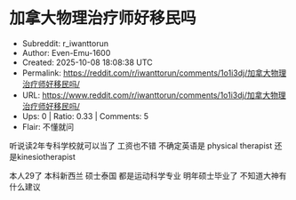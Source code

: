 # 加拿大物理治疗师好移民吗

- Subreddit: r_iwanttorun
- Author: Even-Emu-1600
- Created: 2025-10-08 18:08:38 UTC
- Permalink: https://reddit.com/r/iwanttorun/comments/1o1i3dj/加拿大物理治疗师好移民吗/
- URL: https://www.reddit.com/r/iwanttorun/comments/1o1i3dj/加拿大物理治疗师好移民吗/
- Ups: 0 | Ratio: 0.33 | Comments: 5
- Flair: 不懂就问


听说读2年专科学校就可以当了 工资也不错 不确定英语是 physical therapist
还是kinesiotherapist

本人29了 本科新西兰 硕士泰国 都是运动科学专业 明年硕士毕业了
不知道大神有什么建议

